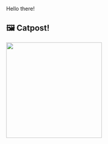 Hello there!



## 🖼️ Catpost!

<sub>
    <img src="https://cdn2.thecatapi.com/images/bqf.jpg" height="256">
</sub>

